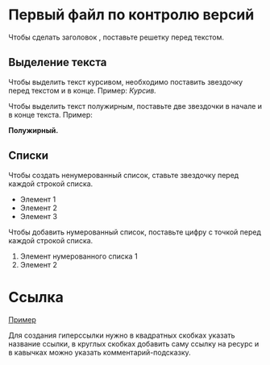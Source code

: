 # Первый файл по контролю версий 

Чтобы сделать заголовок , поставьте решетку перед текстом.

## Выделение текста

Чтобы выделить текст курсивом, необходимо поставить звездочку перед текстом и в конце. Пример:
*Курсив.*

Чтобы выделить текст полужирным, поставьте две звездочки в начале и в конце текста. Пример: 

**Полужирный.**

## Списки
Чтобы создать ненумерованный список, ставьте звездочку перед каждой строкой списка.

* Элемент 1
* Элемент 2
* Элемент 3

Чтобы добавить нумерованный список, поставьте цифру с точкой перед каждой строкой списка.

1. Элемент нумерованного списка 1
2. Элемент 2

# Ссылка

[Пример](https://gb.ru/lessons/265786 "Ссылка" ) 

Для создания гиперссылки нужно в квадратных скобках указать название ссылки, в круглых скобках добавить саму ссылку на ресурс и в кавычках можно указать комментарий-подсказку.

